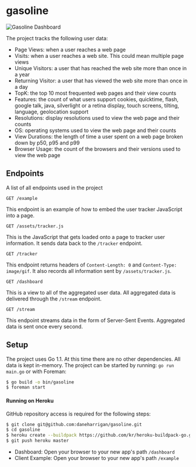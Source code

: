 # gasoline

![Gasoline Dashboard](http://cl.ly/image/3l190U3Q3q0r/content)

The project tracks the following user data:

* Page Views: when a user reaches a web page
* Visits: when a user reaches a web site. This could mean multiple page views
* Unique Visitors: a user that has reached the web site more than once in a year
* Returning Visitor: a user that has viewed the web site more than once in a day
* TopK: the top 10 most frequented web pages and their view counts
* Features: the count of what users support cookies, quicktime, flash, google
  talk, java, silverlight or a retina display, touch screens, tilting, language,
  geolocation support
* Resolutions: display resolutions used to view the web page and their counts
* OS: operating systems used to view the web page and their counts
* View Durations: the length of time a user spent on a web page broken down by p50, p95 and p99
* Browser Usage: the count of the browsers and their versions used to view the web page

## Endpoints

A list of all endpoints used in the project

```
GET /example
```

This endpoint is an example of how to embed the user tracker JavaScript into a
page.

```
GET /assets/tracker.js
```

This is the JavaScript that gets loaded onto a page to tracker user information.
It sends data back to the `/tracker` endpoint.

```
GET /tracker
```

This endpoint returns headers of `Content-Length: 0` and `Content-Type:
image/gif`. It also records all information sent by `/assets/tracker.js`.

```
GET /dashboard
```

This is a view to all of the aggregated user data. All aggregated data is
delivered through the `/stream` endpoint.

```
GET /stream
```

This endpoint streams data in the form of Server-Sent Events. Aggregated data is
sent once every second.

## Setup

The project uses Go 1.1. At this time there are no other dependencies. All data
is kept in-memory. The project can be started by running: `go run main.go` or
with Foreman:

```bash
$ go build -o bin/gasoline
$ foreman start
```

#### Running on Heroku

GitHub repository access is required for the following steps:

```bash
$ git clone git@github.com:daneharrigan/gasoline.git
$ cd gasoline
$ heroku create --buildpack https://github.com/kr/heroku-buildpack-go.git
$ git push heroku master
```

* Dashboard: Open your browser to your new app's path `/dashboard`
* Client Example: Open your browser to your new app's path `/example`
